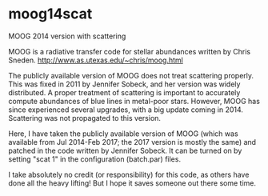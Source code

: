 # moog14scat
MOOG 2014 version with scattering

MOOG is a radiative transfer code for stellar abundances written by Chris Sneden.
http://www.as.utexas.edu/~chris/moog.html

The publicly available version of MOOG does not treat scattering properly. This was fixed in 2011 by Jennifer Sobeck,
and her version was widely distributed. A proper treatment of scattering is important to accurately compute abundances
of blue lines in metal-poor stars.
However, MOOG has since experienced several upgrades, with a big update coming in 2014. Scattering was not propagated to this version.

Here, I have taken the publicly available version of MOOG (which was available from Jul 2014-Feb 2017; the 2017 version is mostly the same)
and patched in the code written by Jennifer Sobeck.
It can be turned on by setting "scat 1" in the configuration (batch.par) files.

I take absolutely no credit (or responsibility) for this code, as others have done all the heavy lifting! But I hope it saves someone out there some time.
